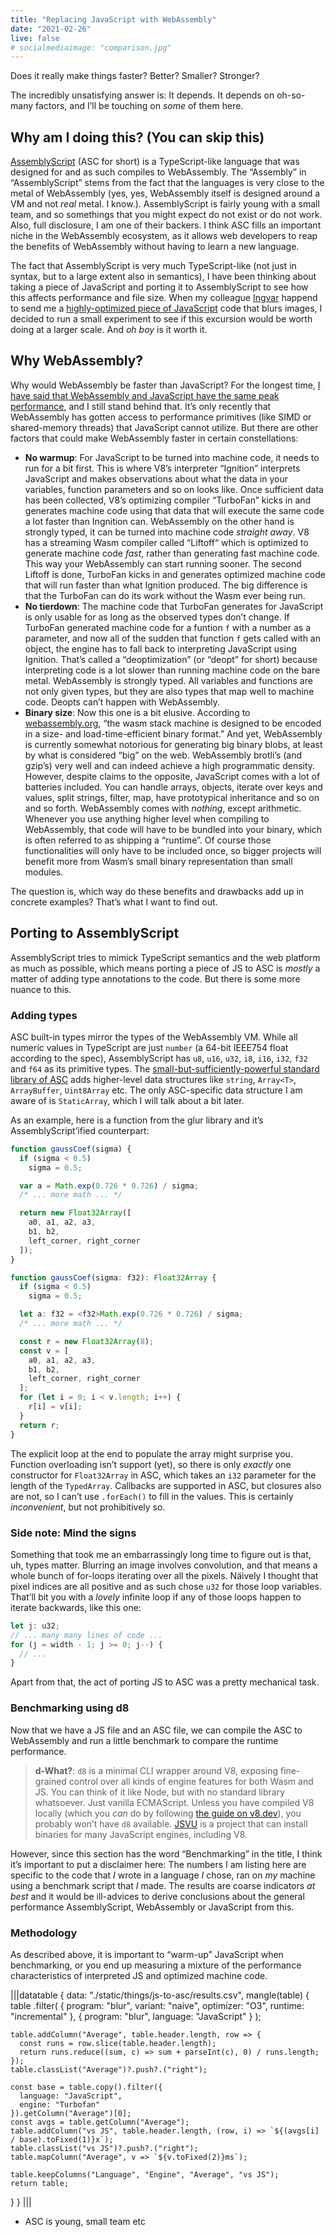```yaml
---
title: "Replacing JavaScript with WebAssembly"
date: "2021-02-26"
live: false
# socialmediaimage: "comparison.jpg"
---
```


Does it really make things faster? Better? Smaller? Stronger? 

<!-- more -->

<link rel="stylesheet" href="/things/js-to-asc/data-table.css" />

The incredibly unsatisfying answer is: It depends. It depends on oh-so-many factors, and I’ll be touching on _some_ of them here.

## Why am I doing this? (You can skip this)

[AssemblyScript] (ASC for short) is a TypeScript-like language that was designed for and as such compiles to WebAssembly. The “Assembly” in “AssemblyScript” stems from the fact that the languages is very close to the metal of WebAssembly (yes, yes, WebAssembly itself is designed around a VM and not _real_ metal. I know.). AssemblyScript is fairly young with a small team, and so somethings that you might expect do not exist or do not work. Also, full disclosure, I am one of their backers. I think ASC fills an important niche in the WebAssembly ecosystem, as it allows web developers to reap the benefits of WebAssembly without having to learn a new language.

The fact that AssemblyScript is very much TypeScript-like (not just in syntax, but to a large extent also in semantics), I have been thinking about taking a piece of JavaScript and porting it to AssemblyScript to see how this affects performance and file size. When my colleague [Ingvar] happend to send me a [highly-optimized piece of JavaScript][glur] code that blurs images, I decided to run a small experiment to see if this excursion would be worth doing at a larger scale. And _oh boy_ is it worth it.

## Why WebAssembly?

Why would WebAssembly be faster than JavaScript? For the longest time, [I have said that WebAssembly and JavaScript have the same peak performance][io19 talk], and I still stand behind that. It’s only recently that WebAssembly has gotten access to performance primitives (like SIMD or shared-memory threads) that JavaScript cannot utilize. But there are other factors that could make WebAssembly faster in certain constellations:

- **No warmup**: For JavaScript to be turned into machine code, it needs to run for a bit first. This is where V8’s interpreter “Ignition” interprets JavaScript and makes observations about what the data in your variables, function parameters and so on looks like. Once sufficient data has been collected, V8’s optimizing compiler “TurboFan” kicks in and generates machine code using that data that will execute the same code a lot faster than Ingnition can. WebAssembly on the other hand is strongly typed, it can be turned into machine code _straight away_. V8 has a streaming Wasm compiler called “Liftoff“ which is optimized to generate machine code _fast_, rather than generating fast machine code. This way your WebAssembly can start running sooner. The second Liftoff is done, TurboFan kicks in and generates optimized machine code that will run faster than what Ignition produced. The big difference is that the TurboFan can do its work without the Wasm ever being run. 
- **No tierdown**: The machine code that TurboFan generates for JavaScript is only usable for as long as the observed types don’t change. If TurboFan generated machine code for a funtion `f` with a number as a parameter, and now all of the sudden that function `f` gets called with an object, the engine has to fall back to interpreting JavaScript using Ignition. That’s called a “deoptimization” (or “deopt” for short) because interpreting code is a lot slower than running machine code on the bare metal. WebAssembly is strongly typed. All variables and functions are not only given types, but they are also types that map well to machine code. Deopts can’t happen with WebAssembly.
- **Binary size**: Now this one is a bit elusive. According to [webassembly.org], “the wasm stack machine is designed to be encoded in a size- and load-time-efficient binary format.” And yet, WebAssembly is currently somewhat notorious for generating big binary blobs, at least by what is considered “big” on the web. WebAssembly brotli’s (and gzip’s) very well and can indeed achieve a high programmatic density. However, despite claims to the opposite, JavaScript comes with a lot of batteries included. You can handle arrays, objects, iterate over keys and values, split strings, filter, map, have prototypical inheritance and so on and so forth. WebAssembly comes with _nothing_, except arithmetic. Whenever you use anything higher level when compiling to WebAssembly, that code will have to be bundled into your binary, which is often referred to as shipping a “runtime”. Of course those functionalities will only have to be included once, so bigger projects will benefit more from Wasm’s small binary representation than small modules.

The question is, which way do these benefits and drawbacks add up in concrete examples? That’s what I want to find out.

## Porting to AssemblyScript

AssemblyScript tries to mimick TypeScript semantics and the web platform as much as possible, which means porting a piece of JS to ASC is _mostly_ a matter of adding type annotations to the code. But there is some more nuance to this.

### Adding types

ASC built-in types mirror the types of the WebAssembly VM. While all numeric values in TypeScript are just `number` (a 64-bit IEEE754 float according to the spec), AssemblyScript has `u8`, `u16`, `u32`, `i8`, `i16`, `i32`, `f32` and `f64` as its primitive types. The [small-but-sufficiently-powerful standard library of ASC][asc stdlib] adds higher-level data structures like `string`, `Array<T>`, `ArrayBuffer`, `Uint8Array` etc. The only ASC-specific data structure I am aware of is `StaticArray`, which I will talk about a bit later.

As an example, here is a  function from the glur library and it’s AssemblyScript’ified counterpart:

```js
function gaussCoef(sigma) {
  if (sigma < 0.5)
    sigma = 0.5;

  var a = Math.exp(0.726 * 0.726) / sigma;
  /* ... more math ... */

  return new Float32Array([
    a0, a1, a2, a3, 
    b1, b2, 
    left_corner, right_corner
  ]);
}
```

```ts
function gaussCoef(sigma: f32): Float32Array {
  if (sigma < 0.5) 
    sigma = 0.5;

  let a: f32 = <f32>Math.exp(0.726 * 0.726) / sigma;
  /* ... more math ... */

  const r = new Float32Array(8);
  const v = [
    a0, a1, a2, a3, 
    b1, b2, 
    left_corner, right_corner
  ];
  for (let i = 0; i < v.length; i++) {
    r[i] = v[i];
  }
  return r;
}
```

The explicit loop at the end to populate the array might surprise you. Function overloading isn’t support (yet), so there is only _exactly_ one constructor for `Float32Array` in ASC, which takes an `i32` parameter for the length of the `TypedArray`. Callbacks are supported in ASC, but closures also are not, so I can’t use `.forEach()` to fill in the values. This is certainly _inconvenient_, but not prohibitively so. 

### Side note: Mind the signs

Something that took me an embarrassingly long time to figure out is that, uh, types matter. Blurring an image involves convolution, and that means a whole bunch of for-loops iterating over all the pixels. Näively I thought that pixel indices are all positive and as such chose `u32` for those loop variables. That’ll bit you with a _lovely_ infinite loop if any of those loops happen to iterate backwards, like this one:

```ts
let j: u32; 
// ... many many lines of code ...
for (j = width - 1; j >= 0; j--) {
  // ...
}
```

Apart from that, the act of porting JS to ASC was a pretty mechanical task.

### Benchmarking using d8

Now that we have a JS file and an ASC file, we can compile the ASC to WebAssembly and run a little benchmark to compare the runtime performance.

> **d-What?**: `d8` is a minimal CLI wrapper around V8, exposing fine-grained control over all kinds of engine features for both Wasm and JS. You can think of it like Node, but with no standard library whatsoever. Just vanilla ECMAScript. Unless you have compiled V8 locally (which you _can_ do by following [the guide on v8.dev][compile v8]), you probably won’t have `d8` available. [JSVU] is a project that can install binaries for many JavaScript engines, including V8.

However, since this section has the word “Benchmarking” in the title, I think it’s important to put a disclaimer here: The numbers I am listing here are specific to the code that _I_ wrote in a language _I_ chose, ran on _my_ machine using a benchmark script that _I_ made. The results are coarse indicators _at best_ and it would be ill-advices to derive conclusions about the general performance AssemblyScript, WebAssembly or JavaScript from this.

### Methodology

As described above, it is important to “warm-up” JavaScript when benchmarking, or you end up measuring a mixture of the performance characteristics of interpreted JS and optimized machine code.

|||datatable
{
  data: "./static/things/js-to-asc/results.csv",
  mangle(table) {
    table
        .filter(
          {
            program: "blur",
            variant: "naive",
            optimizer: "O3",
            runtime: "incremental"
          },
          {
            program: "blur",
            language: "JavaScript"
          }
        );

    table.addColumn("Average", table.header.length, row => {
      const runs = row.slice(table.header.length);
      return runs.reduce((sum, c) => sum + parseInt(c), 0) / runs.length;
    });
    table.classList("Average")?.push?.("right");

    const base = table.copy().filter({
      language: "JavaScript",
      engine: "Turbofan"
    }).getColumn("Average")[0];
    const avgs = table.getColumn("Average");
    table.addColumn("vs JS", table.header.length, (row, i) => `${(avgs[i] / base).toFixed(1)}x`);
    table.classList("vs JS")?.push?.("right");
    table.mapColumn("Average", v => `${v.toFixed(2)}ms`);

    table.keepColumns("Language", "Engine", "Average", "vs JS");
    return table;
  }
}
|||

- ASC is young, small team etc

[AssemblyScript]: https://assemblyscript.org
[Ingvar]: https://twitter.com/rreverser
[glur]: https://github.com/nodeca/glur
[asc stdlib]: https://www.assemblyscript.org/stdlib/globals.html
[compile v8]: https://v8.dev/docs/build
[jsvu]: https://github.com/GoogleChromeLabs/jsvu
[io19 talk]: https://www.youtube.com/watch?v=njt-Qzw0mVY&t=1064s
[webassembly.org]: https://webassembly.org/